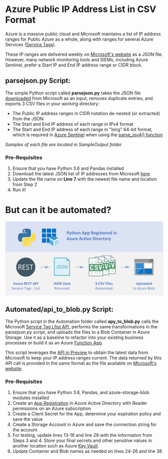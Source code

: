 # Azure Public IP Address List in CSV Format
Azure is a massive public cloud and Microsoft maintains a list of IP address ranges for Public Azure as a whole, along with ranges for several Azure Services ([Service Tags](https://docs.microsoft.com/en-us/azure/virtual-network/service-tags-overview)).

These IP ranges are delivered weekly on [Microsoft's website](https://www.microsoft.com/en-us/download/details.aspx?id=56519) as a JSON file. However, many network monitoring tools and SIEMs, including Azure Sentinel, prefer a Start IP and End IP address range or CIDR block.

## parsejson.py Script:
The simple Python script called **parsejson.py** takes the JSON file [downloaded](https://www.microsoft.com/en-us/download/details.aspx?id=56519) from Microsoft as an input, removes duplicate entries, and exports 3 CSV files in your working directory:
- The Public IP address ranges in CIDR notation de-nested (or extracted) from the JSON
- The Start and End IP address of each range in IPv4 format
- The Start and End IP address of each range in "long" 64-bit format, which is required in [Azure Sentinel](https://docs.microsoft.com/en-us/azure/sentinel/overview) when using the [parse_ipv4() function](https://docs.microsoft.com/en-us/azure/data-explorer/kusto/query/parse-ipv4function)

*Samples of each file are located in SampleOutput folder*

### Pre-Requisites
1. Ensure that you have Python 3.6 and Pandas installed
2. Download the latest JSON list of IP addresses from Microsoft [here](https://www.microsoft.com/en-us/download/details.aspx?id=56519)
3. Update the file name on **Line 7** with the newest file name and location from Step 2
4. Run it!

# But can it be automated?
![Flow Diagram](https://github.com/shooker/Azure-Scripts/blob/master/PublicIPs/Diagram.png)
## Automated/api_to_blob.py Script:
The Python script in the Automation folder called **apy_to_blob.py** calls the Microsoft [Service Tag Lfist API](https://docs.microsoft.com/en-us/rest/api/virtualnetwork/servicetags/list), performs the same transformations in the parsejson.py script, and uploads the files to a Blob Container in Azure Storage. Use it as a baseline to refactor into your existing business processes or build it as an Azure [Function App](https://docs.microsoft.com/en-us/azure/azure-functions/functions-overview).

This script leverages the [API in Preview](https://azure.microsoft.com/en-us/updates/service-tag-discovery-api-in-preview/) to obtain the latest data from Microsoft to keep your IP address ranges current. The data returned by this API call is provided in the same format as the file available on [Microsoft's website](https://www.microsoft.com/en-us/download/details.aspx?id=56519).

### Pre-Requisites
1. Ensure that you have Python 3.6, Pandas, and azure-storage-blob modules installed
2. Create an [App Registration](https://docs.microsoft.com/en-us/azure/active-directory/develop/quickstart-register-app) in Azure Active Directory with Reader permissions on an Azure subscription
3. Create a Client Secret for the App, determine your expiration policy and save the value
4. Create a Storage Account in Azure and save the connection string for the account
5. For testing, update lines 13-16 and line 28 with the information from Steps 3 and 4. Store your final secrets and other sensitive values in another location such as Azure [Key Vault](https://docs.microsoft.com/en-us/azure/key-vault/general/basic-concepts).
6. Update Container and Blob names as needed on lines 24-26 and line 38

